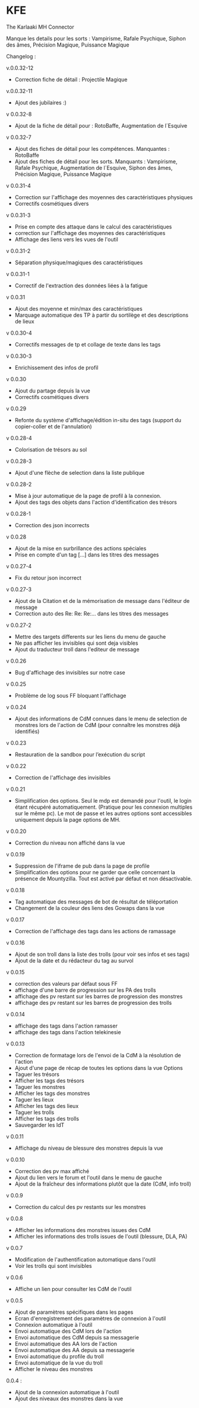 ﻿KFE
===

The Karlaaki MH Connector

Manque les details pour les sorts :
Vampirisme, Rafale Psychique, Siphon des âmes, Précision Magique, Puissance Magique


Changelog :

v.0.0.32-12
- Correction fiche de détail : Projectile Magique

v.0.0.32-11
- Ajout des jubilaires :)

v 0.0.32-8
- Ajout de la fiche de détail pour : RotoBaffe, Augmentation de l´Esquive

v 0.0.32-7
- Ajout des fiches de détail pour les compétences.
  Manquantes : RotoBaffe
- Ajout des fiches de détail pour les sorts.
  Manquants : Vampirisme, Rafale Psychique, Augmentation de l´Esquive, Siphon des âmes, Précision Magique, Puissance Magique

v 0.0.31-4
- Correction sur l'affichage des moyennes des caractéristiques physiques
- Correctifs cosmétiques divers

v 0.0.31-3
- Prise en compte des attaque dans le calcul des caractéristiques
- correction sur l'affichage des moyennes des caractéristiques
- Affichage des liens vers les vues de l'outil

v 0.0.31-2
- Séparation physique/magiques des caractéristiques

v 0.0.31-1
- Correctif de l'extraction des données liées à la fatigue

v 0.0.31
- Ajout des moyenne et min/max des caractéristiques
- Marquage automatique des TP à partir du sortilège et des descriptions de lieux

v 0.0.30-4
- Correctifs messages de tp et collage de texte dans les tags

v 0.0.30-3
- Enrichissement des infos de profil

v 0.0.30
- Ajout du partage depuis la vue
- Correctifs cosmétiques divers

v 0.0.29
- Refonte du système d'affichage/édition in-situ des tags (support du copier-coller et de l'annulation)

v 0.0.28-4
- Colorisation de trésors au sol

v 0.0.28-3
- Ajout d'une flèche de selection dans la liste publique

v 0.0.28-2
- Mise à jour automatique de la page de profil à la connexion.
- Ajout des tags des objets dans l'action d'identification des trésors

v 0.0.28-1
- Correction des json incorrects

v 0.0.28
- Ajout de la mise en surbrillance des actions spéciales
- Prise en compte d'un tag [...] dans les titres des messages

v 0.0.27-4
- Fix du retour json incorrect

v 0.0.27-3
- Ajout de la Citation et de la mémorisation de message dans l'éditeur de message
- Correction auto des Re: Re: Re:... dans les titres des messages

v 0.0.27-2
- Mettre des targets differents sur les liens du menu de gauche
- Ne pas afficher les invisibles qui sont deja visibles
- Ajout du traducteur troll dans l'editeur de message

v 0.0.26
- Bug d'affichage des invisibles sur notre case

v 0.0.25
- Problème de log sous FF bloquant l'affichage

v 0.0.24
- Ajout des informations de CdM connues dans le menu de selection de monstres lors de l'action de CdM (pour connaître les monstres déjà identifiés)

v 0.0.23
- Restauration de la sandbox pour l’exécution du script

v 0.0.22
- Correction de l'affichage des invisibles

v 0.0.21
- Simplification des options. Seul le mdp est demandé pour l'outil, le login étant récupéré automatiquement. (Pratique pour les connexion multiples sur le même pc). Le mot de passe et les autres options sont accessibles uniquement depuis la page options de MH.

v 0.0.20
- Correction du niveau non affiché dans la vue

v 0.0.19
- Suppression de l'iframe de pub dans la page de profile
- Simplification des options pour ne garder que celle concernant la présence de Mountyzilla. Tout est activé par défaut et non désactivable.

v 0.0.18
- Tag automatique des messages de bot de résultat de téléportation
- Changement de la couleur des liens des Gowaps dans la vue

v 0.0.17
- Correction de l'affichage des tags dans les actions de ramassage

v 0.0.16
- Ajout de son troll dans la liste des trolls (pour voir ses infos et ses tags)
- Ajout de la date et du rédacteur du tag au survol

v 0.0.15
- correction des valeurs par défaut sous FF
- affichage d'une barre de progression sur les PA des trolls
- affichage des pv restant sur les barres de progression des monstres
- affichage des pv restant sur les barres de progression des trolls

v 0.0.14
- affichage des tags dans l'action ramasser
- affichage des tags dans l'action telekinesie

v 0.0.13
- Correction de formatage lors de l'envoi de la CdM à la résolution de l'action
- Ajout d'une page de récap de toutes les options dans la vue Options
- Taguer les trésors
- Afficher les tags des trésors
- Taguer les monstres
- Afficher les tags des monstres
- Taguer les lieux
- Afficher les tags des lieux
- Taguer les trolls
- Afficher les tags des trolls
- Sauvegarder les IdT

v 0.0.11
- Affichage du niveau de blessure des monstres depuis la vue

v 0.0.10
- Correction des pv max affiché
- Ajout du lien vers le forum et l'outil dans le menu de gauche
- Ajout de la fraîcheur des informations plutôt que la date (CdM, info troll)

v 0.0.9
- Correction du calcul des pv restants sur les monstres

v 0.0.8
- Afficher les informations des monstres issues des CdM
- Afficher les informations des trolls issues de l'outil (blessure, DLA, PA)

v 0.0.7
- Modification de l'authentification automatique dans l'outil
- Voir les trolls qui sont invisibles

v 0.0.6
- Affiche un lien pour consulter les CdM de l'outil

v 0.0.5
- Ajout de paramètres spécifiques dans les pages
- Ecran d'enregistrement des paramètres de connexion à l'outil
- Connexion automatique à l'outil
- Envoi automatique des CdM lors de l'action
- Envoi automatique des CdM depuis sa messagerie
- Envoi automatique des AA lors de l'action
- Envoi automatique des AA depuis sa messagerie
- Envoi automatique du profile du troll
- Envoi automatique de la vue du troll
- Afficher le niveau des monstres

0.0.4 :
- Ajout de la connexion automatique à l'outil
- Ajout des niveaux des monstres dans la vue
